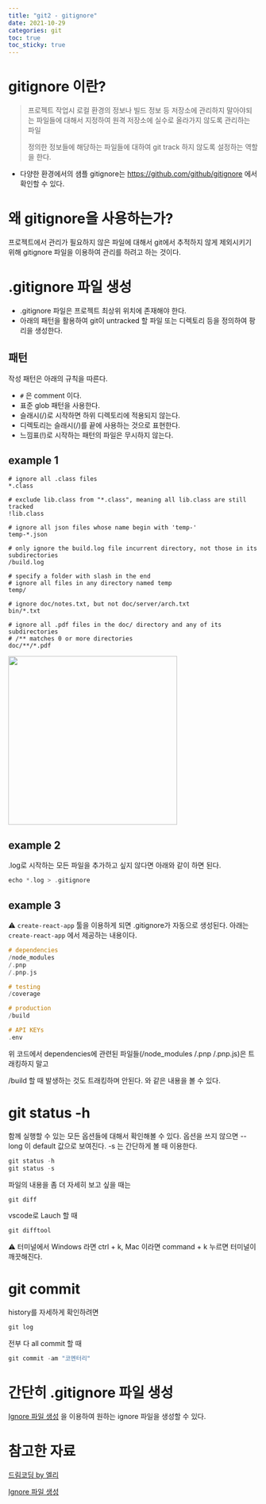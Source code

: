 ```yaml
---
title: "git2 - gitignore"
date: 2021-10-29
categories: git
toc: true
toc_sticky: true
---
```


# gitignore 이란?

> 프로젝트 작업시 로컬 환경의 정보나 빌드 정보 등 저장소에 관리하지 말아야되는 파일들에 대해서 지정하여 원격 저장소에 실수로 올라가지 않도록 관리하는 파일
>
> 정의한 정보들에 해당하는 파일들에 대하여 git track 하지 않도록 설정하는 역할을 한다.

- 다양한 환경에서의 샘플 gitignore는 https://github.com/github/gitignore 에서 확인할 수 있다.

# 왜 gitignore을 사용하는가?

프로젝트에서 관리가 필요하지 않은 파일에 대해서 git에서 추적하지 않게 제외시키기 위해 gitignore 파일을 이용하여 관리를 하려고 하는 것이다.

# .gitignore 파일 생성

- .gitignore 파일은 프로젝트 최상위 위치에 존재해야 한다.
- 아래의 패턴을 활용하여 git이 untracked 할 파일 또는 디렉토리 등을 정의하여 팡리을 생성한다.

## 패턴

작성 패턴은 아래의 규칙을 따른다.

- `#` 은 comment 이다.
- 표준 glob 패턴을 사용한다.
- 슬래시(/)로 시작하면 하위 디렉토리에 적용되지 않는다.
- 디렉토리는 슬래시(/)를 끝에 사용하는 것으로 표현한다.
- 느낌표(!)로 시작하는 패턴의 파일은 무시하지 않는다.

## example 1

```
# ignore all .class files
*.class
  
# exclude lib.class from "*.class", meaning all lib.class are still tracked
!lib.class
 
# ignore all json files whose name begin with 'temp-'
temp-*.json
  
# only ignore the build.log file incurrent directory, not those in its subdirectories
/build.log
  
# specify a folder with slash in the end
# ignore all files in any directory named temp
temp/
  
# ignore doc/notes.txt, but not doc/server/arch.txt
bin/*.txt

# ignore all .pdf files in the doc/ directory and any of its subdirectories
# /** matches 0 or more directories
doc/**/*.pdf
```

<img width="340" src="https://user-images.githubusercontent.com/53251100/139384599-202cfc33-ec15-4842-9c27-6c20cb209a55.png">

## example 2

.log로 시작하는 모든 파일을 추가하고 싶지 않다면 아래와 같이 하면 된다.

```objective-c
echo *.log > .gitignore
```

## example 3

⚠️ `create-react-app` 툴을 이용하게 되면 .gitignore가 자동으로 생성된다. 아래는 `create-react-app` 에서 제공하는 내용이다.

```objective-c
# dependencies
/node_modules
/.pnp
/.pnp.js

# testing
/coverage

# production
/build

# API KEYs
.env
```

위 코드에서 dependencies에 관련된 파일들(/node_modules /.pnp /.pnp.js)은 트래킹하지 말고

/build 할 때 발생하는 것도 트래킹하며 안된다. 와 같은 내용을 볼  수 있다.

# git status -h

함께 실행할 수 있는 모든 옵션들에 대해서 확인해볼 수 있다. 옵션을 쓰지 않으면 --long 이 default 값으로 보여진다. -s 는 간단하게 볼 때 이용한다.

```objective-c
git status -h
git status -s
```

파일의 내용을 좀 더 자세히 보고 싶을 때는

```objective-c
git diff
```

vscode로 Lauch 할 때

```objective-c
git difftool
```

⚠️ 터미널에서 Windows 라면 ctrl + k, Mac 이라면 command + k 누르면 터미널이 깨끗해진다.

# git commit

history를 자세하게 확인하려면

```objective-c
git log
```

전부 다 all commit 할 때

```objective-c
git commit -am "코멘터리"
```

# 간단히 .gitignore 파일 생성

[Ignore 파일 생성](https://www.toptal.com/developers/gitignore) 을 이용하여 원하는 ignore 파일을 생성할 수 있다.

# 참고한 자료

[드림코딩 by 엘리](https://www.youtube.com/watch?v=Z9dvM7qgN9s&t=544s)

[Ignore 파일 생성](https://www.toptal.com/developers/gitignore)